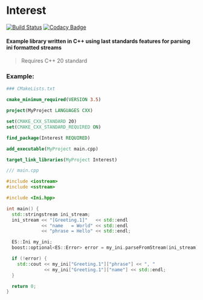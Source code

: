 # Interest


[![Build Status](https://app.travis-ci.com/Evilenzo/Interest.svg?branch=master)](https://app.travis-ci.com/Evilenzo/Interest)
[![Codacy Badge](https://app.codacy.com/project/badge/Grade/30632a4762e14ac8ab376c10d18ee73c)](https://www.codacy.com/gl/Evilenzo/interest/dashboard?utm_source=gitlab.com&amp;utm_medium=referral&amp;utm_content=Evilenzo/interest&amp;utm_campaign=Badge_Grade)


#### Example library written in C++ using last standards features for parsing ini formatted streams

> Requires C++ 20 standard

### Example:
```cmake
### CMakeLists.txt

cmake_minimum_required(VERSION 3.5)

project(MyProject LANGUAGES CXX)

set(CMAKE_CXX_STANDARD 20)
set(CMAKE_CXX_STANDARD_REQUIRED ON)

find_package(Interest REQUIRED)

add_executable(MyProject main.cpp)

target_link_libraries(MyProject Interest)

```


```c++
/// main.cpp

#include <iostream>
#include <sstream>

#include <Ini.hpp>

int main() {
  std::stringstream ini_stream;
  ini_stream << "[Greeting.1]"   << std::endl
             << "name   = World" << std::endl
             << "phrase = Hello" << std::endl;

  ES::Ini my_ini;
  boost::optional<ES::Error> error = my_ini.parseFromStream(ini_stream);

  if (!error) {
    std::cout << my_ini["Greeting.1"]["phrase"] << ", "
              << my_ini["Greeting.1"]["name"] << std::endl;
  }

  return 0;
}

```

